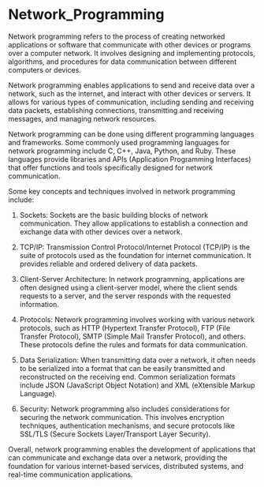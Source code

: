 # Network_Programming
Network programming refers to the process of creating networked applications or software that communicate with other devices or programs over a computer network. It involves designing and implementing protocols, algorithms, and procedures for data communication between different computers or devices.

Network programming enables applications to send and receive data over a network, such as the internet, and interact with other devices or servers. It allows for various types of communication, including sending and receiving data packets, establishing connections, transmitting and receiving messages, and managing network resources.

Network programming can be done using different programming languages and frameworks. Some commonly used programming languages for network programming include C, C++, Java, Python, and Ruby. These languages provide libraries and APIs (Application Programming Interfaces) that offer functions and tools specifically designed for network communication.

Some key concepts and techniques involved in network programming include:

1. Sockets: Sockets are the basic building blocks of network communication. They allow applications to establish a connection and exchange data with other devices over a network.

2. TCP/IP: Transmission Control Protocol/Internet Protocol (TCP/IP) is the suite of protocols used as the foundation for internet communication. It provides reliable and ordered delivery of data packets.

3. Client-Server Architecture: In network programming, applications are often designed using a client-server model, where the client sends requests to a server, and the server responds with the requested information.

4. Protocols: Network programming involves working with various network protocols, such as HTTP (Hypertext Transfer Protocol), FTP (File Transfer Protocol), SMTP (Simple Mail Transfer Protocol), and others. These protocols define the rules and formats for data communication.

5. Data Serialization: When transmitting data over a network, it often needs to be serialized into a format that can be easily transmitted and reconstructed on the receiving end. Common serialization formats include JSON (JavaScript Object Notation) and XML (eXtensible Markup Language).

6. Security: Network programming also includes considerations for securing the network communication. This involves encryption techniques, authentication mechanisms, and secure protocols like SSL/TLS (Secure Sockets Layer/Transport Layer Security).

Overall, network programming enables the development of applications that can communicate and exchange data over a network, providing the foundation for various internet-based services, distributed systems, and real-time communication applications.
